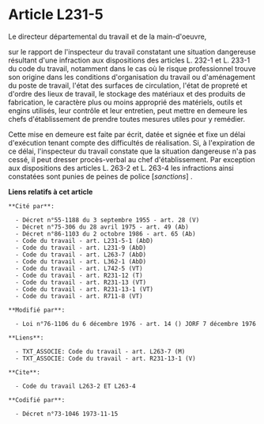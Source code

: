 # Article L231-5

Le directeur départemental du travail et de la main-d'oeuvre,

sur le rapport de l'inspecteur du travail constatant une situation dangereuse résultant d'une infraction aux dispositions des
articles L. 232-1 et L. 233-1 du code du travail, notamment dans le cas où le risque professionnel trouve son origine dans
les conditions d'organisation du travail ou d'aménagement du poste de travail, l'état des surfaces de circulation, l'état de
propreté et d'ordre des lieux de travail, le stockage des matériaux et des produits de fabrication, le caractère plus ou
moins approprié des matériels, outils et engins utilisés, leur contrôle et leur entretien, peut mettre en demeure les chefs
d'établissement de prendre toutes mesures utiles pour y remédier.

Cette mise en demeure est faite par écrit, datée et signée et fixe un délai d'exécution tenant compte des difficultés de
réalisation. Si, à l'expiration de ce délai, l'inspecteur du travail constate que la situation dangereuse n'a pas cessé, il
peut dresser procès-verbal au chef d'établissement. Par exception aux dispositions des articles L. 263-2 et L. 263-4 les
infractions ainsi constatées sont punies de peines de police [*sanctions*] .

**Liens relatifs à cet article**

	**Cité par**:

	  - Décret n°55-1188 du 3 septembre 1955 - art. 28 (V)
	  - Décret n°75-306 du 28 avril 1975 - art. 49 (Ab)
	  - Décret n°86-1103 du 2 octobre 1986 - art. 65 (Ab)
	  - Code du travail - art. L231-5-1 (AbD)
	  - Code du travail - art. L231-9 (AbD)
	  - Code du travail - art. L263-7 (AbD)
	  - Code du travail - art. L362-1 (AbD)
	  - Code du travail - art. L742-5 (VT)
	  - Code du travail - art. R231-12 (T)
	  - Code du travail - art. R231-13 (VT)
	  - Code du travail - art. R231-13-1 (VT)
	  - Code du travail - art. R711-8 (VT)

	**Modifié par**:

	  - Loi n°76-1106 du 6 décembre 1976 - art. 14 () JORF 7 décembre 1976

	**Liens**:

	  - TXT_ASSOCIE: Code du travail - art. L263-7 (M)
	  - TXT_ASSOCIE: Code du travail - art. R231-13-1 (V)

	**Cite**:

	  - Code du travail L263-2 ET L263-4

	**Codifié par**:

	  - Décret n°73-1046 1973-11-15
